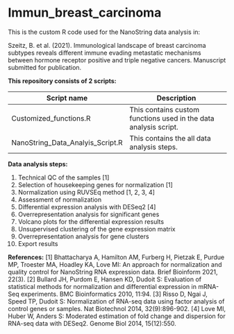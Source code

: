 # Immun_breast_carcinoma

This is the custom R code used for the NanoString data analysis in:

Szeitz, B. et al. (2021). Immunological landscape of breast carcinoma subtypes reveals different immune evading metastatic mechanisms between hormone receptor positive and triple negative cancers. Manuscript submitted for publication.

**This repository consists of 2 scripts:**

| Script name  | Description  |
|---|---|
| Customized_functions.R  | This contains custom functions used in the data analysis script. |
|  NanoString_Data_Analyis_Script.R | This contains the all data analysis steps.  |

**Data analysis steps:**
1) Technical QC of the samples [1]
2) Selection of housekeeping genes for normalization [1]
3) Normalization using RUVSEq method [1, 2, 3, 4]
5) Assessment of normalization
6) Differential expression analysis with DESeq2 [4]
7) Overrepresentation analysis for significant genes
8) Volcano plots for the differential expression results
9) Unsupervised clustering of the gene expression matrix
10) Overrepresentation analysis for gene clusters
11) Export results

**References:**
[1] Bhattacharya A, Hamilton AM, Furberg H, Pietzak E, Purdue MP, Troester MA, Hoadley KA, Love MI: An approach for normalization and quality control for NanoString RNA expression data. Brief Bioinform 2021, 22(3).
[2] Bullard JH, Purdom E, Hansen KD, Dudoit S: Evaluation of statistical methods for normalization and differential expression in mRNA-Seq experiments. BMC Bioinformatics 2010, 11:94.
[3] Risso D, Ngai J, Speed TP, Dudoit S: Normalization of RNA-seq data using factor analysis of control genes or samples. Nat Biotechnol 2014, 32(9):896-902.
[4] Love MI, Huber W, Anders S: Moderated estimation of fold change and dispersion for RNA-seq data with DESeq2. Genome Biol 2014, 15(12):550.

